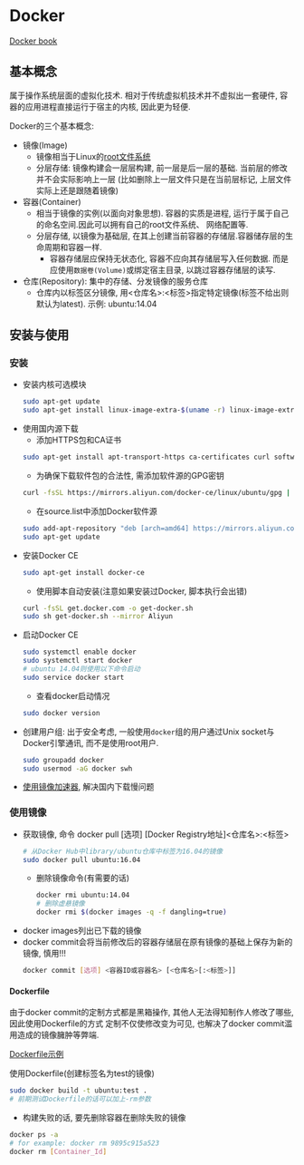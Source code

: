 # Docker

[Docker book](docker.pdf)

## 基本概念

属于操作系统层面的虚拟化技术. 相对于传统虚拟机技术并不虚拟出一套硬件, 容器的应用进程直接运行于宿主的内核, 因此更为轻便.

Docker的三个基本概念:
- 镜像(Image)
    - 镜像相当于Linux的[root文件系统](https://blog.csdn.net/zuidao3105/article/details/79386874)
    - 分层存储: 镜像构建会一层层构建, 前一层是后一层的基础. 当前层的修改并不会实际影响上一层
    (比如删除上一层文件只是在当前层标记, 上层文件实际上还是跟随着镜像)
- 容器(Container)
    - 相当于镜像的实例(以面向对象思想). 容器的实质是进程, 运行于属于自己的命名空间.因此可以拥有自己的root文件系统、
    网络配置等.
    - 分层存储, 以镜像为基础层, 在其上创建当前容器的存储层.容器储存层的生命周期和容器一样.
        - 容器存储层应保持无状态化, 容器不应向其存储层写入任何数据. 而是应使用`数据卷(Volume)`或绑定宿主目录, 
        以跳过容器存储层的读写.
- 仓库(Repository): 集中的存储、分发镜像的服务仓库
    - 仓库内以标签区分镜像, 用<仓库名>:<标签>指定特定镜像(标签不给出则默认为latest). 示例: ubuntu:14.04
    

## 安装与使用

### 安装

- 安装内核可选模块
    ```bash
    sudo apt-get update
    sudo apt-get install linux-image-extra-$(uname -r) linux-image-extra-virtual
    ```
- 使用国内源下载
    - 添加HTTPS包和CA证书
    ```bash
    sudo apt-get install apt-transport-https ca-certificates curl software-properties-common
    ```
    - 为确保下载软件包的合法性, 需添加软件源的GPG密钥
    ```bash
    curl -fsSL https://mirrors.aliyun.com/docker-ce/linux/ubuntu/gpg | sudo apt-key add -
    ```
    - 在source.list中添加Docker软件源
    ```bash
    sudo add-apt-repository "deb [arch=amd64] https://mirrors.aliyun.com/docker-ce/linux/ubuntu $(lsb_release -cs) stable"
    sudo apt-get update
    ```
- 安装Docker CE
    ```bash
    sudo apt-get install docker-ce
    ```
   - 使用脚本自动安装(注意如果安装过Docker, 脚本执行会出错)
   ```bash
   curl -fsSL get.docker.com -o get-docker.sh
   sudo sh get-docker.sh --mirror Aliyun
   ```
- 启动Docker CE
    ```bash
    sudo systemctl enable docker
    sudo systemctl start docker
    # ubuntu 14.04则使用以下命令启动  
    sudo service docker start
    ```
    - 查看docker启动情况
    ```bash
    sudo docker version
    ```
- 创建用户组: 出于安全考虑, 一般使用`docker`组的用户通过Unix socket与Docker引擎通讯, 而不是使用root用户.
    ```bash
    sudo groupadd docker
    sudo usermod -aG docker swh
    ```
- [使用镜像加速器](https://docs.docker.com/registry/recipes/mirror/#use-case-the-china-registry-mirror), 
解决国内下载慢问题


### 使用镜像

- 获取镜像, 命令 docker pull [选项] [Docker Registry地址]<仓库名>:<标签>
    ```bash
    # 从Docker Hub中library/ubuntu仓库中标签为16.04的镜像
    sudo docker pull ubuntu:16.04
    ```
    - 删除镜像命令(有需要的话)
        ```bash
        docker rmi ubuntu:14.04
        # 删除虚悬镜像
        docker rmi $(docker images -q -f dangling=true)
        ```
- docker images列出已下载的镜像
- docker commit会将当前修改后的容器存储层在原有镜像的基础上保存为新的镜像, 慎用!!!
    ```bash
    docker commit [选项] <容器ID或容器名> [<仓库名>[:<标签>]]
    ```
    
#### Dockerfile

由于docker commit的定制方式都是黑箱操作, 其他人无法得知制作人修改了哪些, 因此使用Dockerfile的方式
定制不仅使修改变为可见, 也解决了docker commit滥用造成的镜像臃肿等弊端.

[Dockerfile示例](../Dockerfile)

使用Dockerfile(创建标签名为test的镜像)
```bash
sudo docker build -t ubuntu:test .
# 前期测试Dockerfile的话可以加上-rm参数
```
- 构建失败的话, 要先删除容器在删除失败的镜像
```bash
docker ps -a
# for example: docker rm 9895c915a523
docker rm [Container_Id]
```